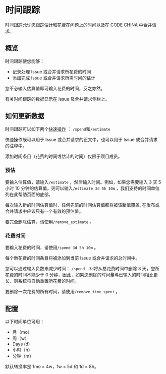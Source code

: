 # 时间跟踪[](#time-track "Permalink")

时间跟踪允许您跟踪估计和花费在问题上的时间以及在 CODE CHINA 中合并请求。

## 概览[](#overview "Permalink")

时间跟踪使您能够：

*   记录处理 Issue 或合并请求所花费的时间
*   添加完成 Issue 或合并请求所需时间的估计

您不必输入估算值即可输入花费的时间，反之亦然。

有关时间跟踪的数据显示在 Issue 及合并请求侧栏上。

## 如何更新数据[](#how-to-enter-data "Permalink")

时间跟踪可以如下两个[快速操作](/docs/user/project/quick-actions) ： `/spend`和`/estimate` 

快速操作既可以用于 Issue 或合并请求的正文中，也可以用于 Issue 或合并请求的注释中。

添加时间条目（花费的时间或估计的时间）仅限于项目成员。

### 预估[](#estimates "Permalink")

要输入估算值，请输入`/estimate` ，然后输入时间。例如，如果您需要输入 3 天 5 小时 10 分钟的估算值，则可以输入`/estimate 3d 5h 10m` ，我们支持的时间单位列在此帮助页面的底部。

每次输入新的时间估算值时，任何先前的时间估算值都将被该新值覆盖, 在发布或合并请求中应该只有一个有效的预估值。

要完全删除估算，请使用`/remove_estimate` 。

### 花费时间[](#time-spent "Permalink")

要输入花费的时间，请使用`/spend 3d 5h 10m` 。

每个新花费的时间条目将被添加到当前 Issue 或合并请求的总时间中。

您可以通过输入负数来减少时间： `/spend -3d`将从总花费时间中删除 3 天，您所花费的时间不能少于 0 分钟，因此，如果您删除的时间量与已输入的时间相比更长，则系统将自动重置所花费的时间。

要删除一次花费的所有时间，请使用`/remove_time_spent` 。

## 配置[](#configuration "Permalink")

以下时间单位可用：

*   月（mo）
*   周（w）
*   Days (d)
*   小时（h）
*   分钟（m）

默认转换率是 1mo = 4w，1w = 5d 和 1d = 8h。